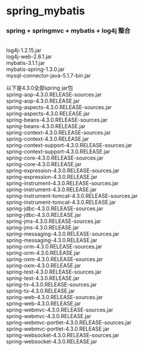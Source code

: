# spring_mybatis
<h3 background="red">spring + springmvc + mybatis + log4j  整合</h3><br>
log4j-1.2.15.jar<br>
log4j-web-2.6.1.jar <br>
mybatis-3.1.1.jar <br>
mybatis-spring-1.3.0.jar <br>  
mysql-connector-java-5.1.7-bin.jar <br>

以下是4.3.0全部spring jar包<br>
spring-aop-4.3.0.RELEASE-sources.jar <br>
spring-aop-4.3.0.RELEASE.jar <br>
spring-aspects-4.3.0.RELEASE-sources.jar <br>
spring-aspects-4.3.0.RELEASE.jar <br>
spring-beans-4.3.0.RELEASE-sources.jar <br>
spring-beans-4.3.0.RELEASE.jar <br>
spring-context-4.3.0.RELEASE-sources.jar <br>
spring-context-4.3.0.RELEASE.jar <br>
spring-context-support-4.3.0.RELEASE-sources.jar <br>
spring-context-support-4.3.0.RELEASE.jar <br>
spring-core-4.3.0.RELEASE-sources.jar <br>
spring-core-4.3.0.RELEASE.jar <br>
spring-expression-4.3.0.RELEASE-sources.jar <br>
spring-expression-4.3.0.RELEASE.jar <br>
spring-instrument-4.3.0.RELEASE-sources.jar <br>
spring-instrument-4.3.0.RELEASE.jar <br>
spring-instrument-tomcat-4.3.0.RELEASE-sources.jar <br>
spring-instrument-tomcat-4.3.0.RELEASE.jar <br>
spring-jdbc-4.3.0.RELEASE-sources.jar <br>
spring-jdbc-4.3.0.RELEASE.jar <br>
spring-jms-4.3.0.RELEASE-sources.jar <br>
spring-jms-4.3.0.RELEASE.jar <br>
spring-messaging-4.3.0.RELEASE-sources.jar <br>
spring-messaging-4.3.0.RELEASE.jar <br>
spring-orm-4.3.0.RELEASE-sources.jar <br>
spring-orm-4.3.0.RELEASE.jar <br>
spring-oxm-4.3.0.RELEASE-sources.jar <br>
spring-oxm-4.3.0.RELEASE.jar <br>
spring-test-4.3.0.RELEASE-sources.jar <br>
spring-test-4.3.0.RELEASE.jar <br>
spring-tx-4.3.0.RELEASE-sources.jar <br>
spring-tx-4.3.0.RELEASE.jar <br>
spring-web-4.3.0.RELEASE-sources.jar <br>
spring-web-4.3.0.RELEASE.jar <br>
spring-webmvc-4.3.0.RELEASE-sources.jar <br>
spring-webmvc-4.3.0.RELEASE.jar <br>
spring-webmvc-portlet-4.3.0.RELEASE-sources.jar <br>
spring-webmvc-portlet-4.3.0.RELEASE.jar <br>
spring-websocket-4.3.0.RELEASE-sources.jar <br>
spring-websocket-4.3.0.RELEASE.jar <br>
